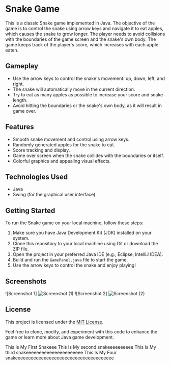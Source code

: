 # Snake Game

This is a classic Snake game implemented in Java. The objective of the game is to control the snake using arrow keys and navigate it to eat apples, which causes the snake to grow longer. The player needs to avoid collisions with the boundaries of the game screen and the snake's own body. The game keeps track of the player's score, which increases with each apple eaten.

## Gameplay

- Use the arrow keys to control the snake's movement: up, down, left, and right.
- The snake will automatically move in the current direction.
- Try to eat as many apples as possible to increase your score and snake length.
- Avoid hitting the boundaries or the snake's own body, as it will result in game over.

## Features

- Smooth snake movement and control using arrow keys.
- Randomly generated apples for the snake to eat.
- Score tracking and display.
- Game over screen when the snake collides with the boundaries or itself.
- Colorful graphics and appealing visual effects.

## Technologies Used

- Java
- Swing (for the graphical user interface)

## Getting Started

To run the Snake game on your local machine, follow these steps:

1. Make sure you have Java Development Kit (JDK) installed on your system.
2. Clone this repository to your local machine using Git or download the ZIP file.
3. Open the project in your preferred Java IDE (e.g., Eclipse, IntelliJ IDEA).
4. Build and run the `GamePanel.java` file to start the game.
5. Use the arrow keys to control the snake and enjoy playing!

## Screenshots

![Screenshot 1]
![Screenshot (1)](https://github.com/Voldemond/Snake-Game/assets/136642925/429980d7-35ad-4682-889a-e02fafcae85c)
![Screenshot 2]
![Screenshot (2)](https://github.com/Voldemond/Snake-Game/assets/136642925/529311b7-2786-4a50-b3c2-e89fb9d78ef7)

## License

This project is licensed under the [MIT License](LICENSE).

Feel free to clone, modify, and experiment with this code to enhance the game or learn more about Java game development.



This Is My First Snakeee
This Is My second snakeeeeeeeeee
This Is My third snakeeeeeeeeeeeeeeeeeeeeee
This Is My Four snakeeeeeeeeeeeeeeeeeeeeeeeeeeeeeeeeeeeeee
